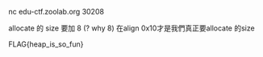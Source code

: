 nc edu-ctf.zoolab.org 30208

allocate 的 size 要加 8 (? why 8) 在align 0x10才是我們真正要allocate 的size


FLAG{heap_is_so_fun}